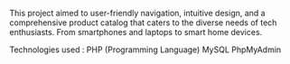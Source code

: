 This project aimed to user-friendly navigation, intuitive design, and a comprehensive product catalog that caters to the diverse needs of tech enthusiasts. From smartphones and laptops to smart home devices.


Technologies used : 
PHP (Programming Language)
MySQL
PhpMyAdmin
